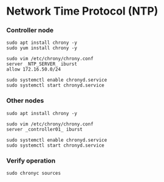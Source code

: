 Network Time Protocol (NTP)
============================

### Controller node
```shell
sudo apt install chrony -y
sudo yum install chrony -y

sudo vim /etc/chrony/chrony.conf
server _NTP_SERVER_ iburst
allow 172.16.50.0/24
```

```shell
sudo systemctl enable chronyd.service
sudo systemctl start chronyd.service
```

### Other nodes
```shell
sudo apt install chrony -y

sudo vim /etc/chrony/chrony.conf
server _controller01_ iburst
```

```shell
sudo systemctl enable chronyd.service
sudo systemctl start chronyd.service
```

### Verify operation
```shell
sudo chronyc sources
```

